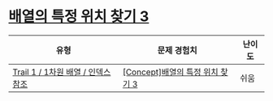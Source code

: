 # [배열의 특정 위치 찾기 3](https://www.codetree.ai/trails/complete/curated-cards/intro-find-specific-location-fo-array-3)

|유형|문제 경험치|난이도|
|---|---|---|
|[Trail 1 / 1차원 배열 / 인덱스 참조](https://www.codetree.ai/trail-info/novice-low/)|[[Concept]배열의 특정 위치 찾기 3](https://www.codetree.ai/trails/complete/curated-cards/intro-find-specific-location-fo-array-3/)|쉬움|

